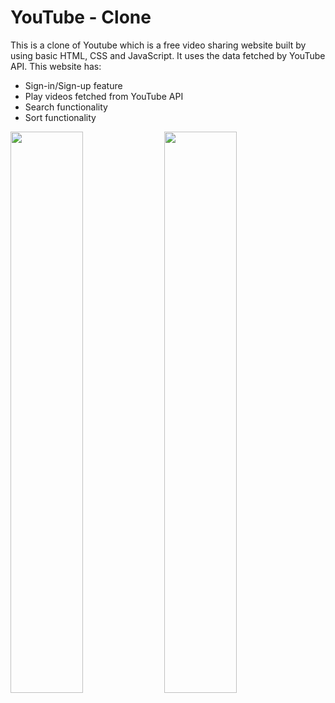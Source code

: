 # YouTube - Clone

This is a clone of Youtube which is a free video sharing website built by using basic HTML, CSS and JavaScript. It uses the data fetched by YouTube API. 
This website has:
<ul>
  <li> Sign-in/Sign-up feature</li>
  <li> Play videos fetched from YouTube API</li>
  <li> Search functionality</li>
  <li> Sort functionality</li>
</ul>
<div>
  <img src="https://lh4.googleusercontent.com/0pcCrEVWWYB_oGP8ZSDQSTlLpUZgGN8Xbif5WVLCH4WCgxRGpNUj-K6shRgvuu3lFo4=w2400" width="48%">
  <img src="https://lh4.googleusercontent.com/3uBp4uQ_8sZES3pKEJIvKp4ZCXV6CM_aVWrD90HXtEeepWDBLxC3FfJKFem4sQQH1rw=w2400" width="48%">
</div>
  

